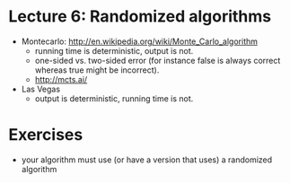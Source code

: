 # Lecture 6: Randomized algorithms

- Montecarlo: http://en.wikipedia.org/wiki/Monte_Carlo_algorithm
    - running time is deterministic, output is not.
    - one-sided vs. two-sided error (for instance false is always correct whereas true might be 
      incorrect).
    - http://mcts.ai/
- Las Vegas
    - output is deterministic, running time is not.

# Exercises

- your algorithm must use (or have a version that uses) a randomized algorithm
